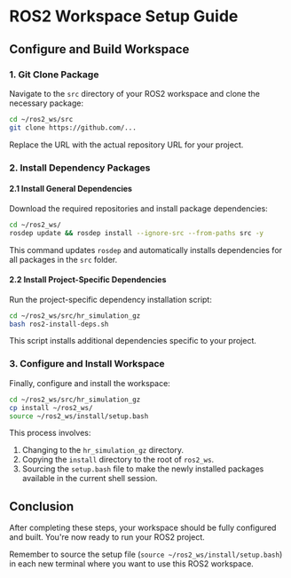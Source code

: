 # ROS2 Workspace Setup Guide

## Configure and Build Workspace

### 1. Git Clone Package

Navigate to the `src` directory of your ROS2 workspace and clone the necessary package:

```bash
cd ~/ros2_ws/src
git clone https://github.com/...
```

Replace the URL with the actual repository URL for your project.

### 2. Install Dependency Packages

#### 2.1 Install General Dependencies

Download the required repositories and install package dependencies:

```bash
cd ~/ros2_ws/
rosdep update && rosdep install --ignore-src --from-paths src -y
```

This command updates `rosdep` and automatically installs dependencies for all packages in the `src` folder.

#### 2.2 Install Project-Specific Dependencies

Run the project-specific dependency installation script:

```bash
cd ~/ros2_ws/src/hr_simulation_gz
bash ros2-install-deps.sh
```

This script installs additional dependencies specific to your project.

### 3. Configure and Install Workspace

Finally, configure and install the workspace:

```bash
cd ~/ros2_ws/src/hr_simulation_gz
cp install ~/ros2_ws/
source ~/ros2_ws/install/setup.bash
```

This process involves:

1. Changing to the `hr_simulation_gz` directory.
2. Copying the `install` directory to the root of `ros2_ws`.
3. Sourcing the `setup.bash` file to make the newly installed packages available in the current shell session.

## Conclusion

After completing these steps, your workspace should be fully configured and built. You're now ready to run your ROS2 project.

Remember to source the setup file (`source ~/ros2_ws/install/setup.bash`) in each new terminal where you want to use this ROS2 workspace.